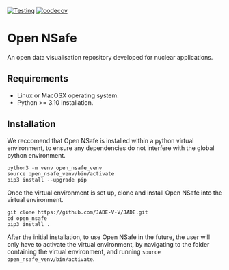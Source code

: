 [![Testing](https://github.com/sbradnam/open_nsafe/actions/workflows/python-package.yml/badge.svg?branch=main)](https://github.com/sbradnam/open_nsafe/actions/workflows/python-package.yml)
[![codecov](https://codecov.io/gh/sbradnam/open_nsafe/graph/badge.svg?token=9RHSDIUE7O)](https://codecov.io/gh/sbradnam/open_nsafe)

# Open NSafe

An open data visualisation repository developed for nuclear applications.

## Requirements
- Linux or MacOSX operating system.
- Python >= 3.10 installation.

## Installation

We reccomend that Open NSafe is installed within a python virtual environment, to ensure any dependencies do not interfere with the global python environment.

```
python3 -m venv open_nsafe_venv
source open_nsafe_venv/bin/activate
pip3 install --upgrade pip
```

Once the virtual environment is set up, clone and install Open NSafe into the virtual environment.

```
git clone https://github.com/JADE-V-V/JADE.git
cd open_nsafe
pip3 install .
```

After the initial installation, to use Open NSafe in the future, the user will only have to activate the virtual environment, by navigating to the folder containing the virtual environment, and running `source open_nsafe_venv/bin/activate`.
